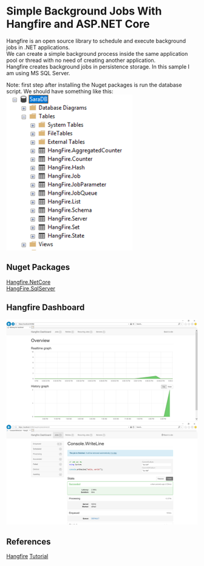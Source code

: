 # Simple Background Jobs With Hangfire and ASP.NET Core
Hangfire is an open source library to schedule and execute background jobs in .NET applications.<br/> 
We can create a simple background process inside the same application pool or thread with no need of creating another application.<br/> 
Hangfire creates background jobs in persistence storage. In this sample I am using MS SQL Server.

Note: first step after installing the Nuget packages is run the database script. We should have something like this:
![DB](https://github.com/sarahonorato/aspnet-core-hangfire/blob/master/ExpectedResultImages/HangFire.SQLServer.PNG)

## Nuget Packages
[Hangfire.NetCore](https://www.nuget.org/packages/Hangfire.NetCore/)<br/>
[HangFire.SqlServer](https://www.nuget.org/packages/HangFire.SqlServer/)

## Hangfire Dashboard
![Dashboard](https://github.com/sarahonorato/aspnet-core-hangfire/blob/master/ExpectedResultImages/Hangfire.Dashboard.PNG)
![Dashboard](https://github.com/sarahonorato/aspnet-core-hangfire/blob/master/ExpectedResultImages/Hangfire.Dashboard2.PNG)

## References
[Hangfire](https://www.hangfire.io/)
[Tutorial](https://docs.hangfire.io/en/latest/getting-started/aspnet-core-applications.html)
